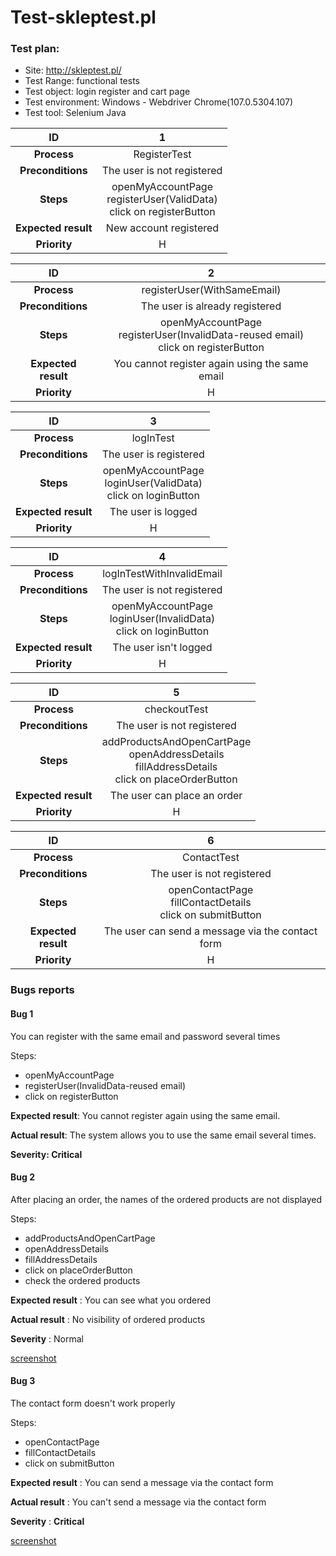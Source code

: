 # Test-skleptest.pl

### Test plan: ###

- Site: http://skleptest.pl/
- Test Range: functional tests
- Test object: login register and cart page
- Test environment: Windows - Webdriver Chrome(107.0.5304.107)
- Test tool: Selenium Java



| **ID** | 1 |
|:---:|:---:|
| **Process** | RegisterTest |
| **Preconditions** | The user is not registered |
| **Steps** | openMyAccountPage<br>registerUser(ValidData)<br>click on registerButton |
| **Expected result** | New account registered |
| **Priority** | H |

| **ID** | 2 |
|:---:|:---:|
| **Process** | registerUser(WithSameEmail) |
| **Preconditions** | The user is already registered |
| **Steps** | openMyAccountPage<br>registerUser(InvalidData-reused email)<br>click on registerButton |
| **Expected result** | You cannot register again using the same email |
| **Priority** | H |

| **ID** | 3 |
|:---:|:---:|
| **Process** | logInTest |
| **Preconditions** | The user is registered |
| **Steps** | openMyAccountPage<br>loginUser(ValidData)<br>click on loginButton |
| **Expected result** | The user is logged |
| **Priority** | H |

| **ID** | 4 |
|:---:|:---:|
| **Process** | logInTestWithInvalidEmail |
| **Preconditions** | The user is not registered |
| **Steps** | openMyAccountPage<br>loginUser(InvalidData)<br>click on loginButton |
| **Expected result** | The user isn't logged |
| **Priority** | H |

| ID | 5 |
|:---:|:---:|
| **Process** | checkoutTest |
| **Preconditions** | The user is not registered |
| **Steps** | addProductsAndOpenCartPage<br>openAddressDetails<br>fillAddressDetails<br>click on placeOrderButton |
| **Expected result** | The user can place an order |
| **Priority** | H |

| ID | 6 |
|:---:|:---:|
| **Process** | ContactTest |
| **Preconditions** | The user is not registered |
| **Steps**  | openContactPage <br>fillContactDetails<br>click on submitButton |
| **Expected result** | The user can send a message via the contact form |
| **Priority** | H |

### Bugs reports ###
#### Bug 1 ####
You can register with the same email and password several times

Steps: 
- openMyAccountPage
- registerUser(InvalidData-reused email)
- click on registerButton


**Expected result**: You cannot register again using the same email.

**Actual result**: The system allows you to use the same email several times.

**Severity: Critical**

#### Bug 2 ####
After placing an order, the names of the ordered products are not displayed

Steps: 
- addProductsAndOpenCartPage
- openAddressDetails
- fillAddressDetails
- click on placeOrderButton
- check the ordered products


**Expected result** : You can see what you ordered

**Actual result** : No visibility of ordered products

**Severity** : Normal

[screenshot](https://i.imgur.com/U20TF4r.png)

#### Bug 3 ####
The contact form doesn't work properly

Steps: 
- openContactPage
- fillContactDetails
- click on submitButton


**Expected result** : You can send a message via the contact form

**Actual result** : You can't send a message via the contact form

**Severity** : **Critical**

[screenshot](https://i.imgur.com/gw2mYIM.png)
